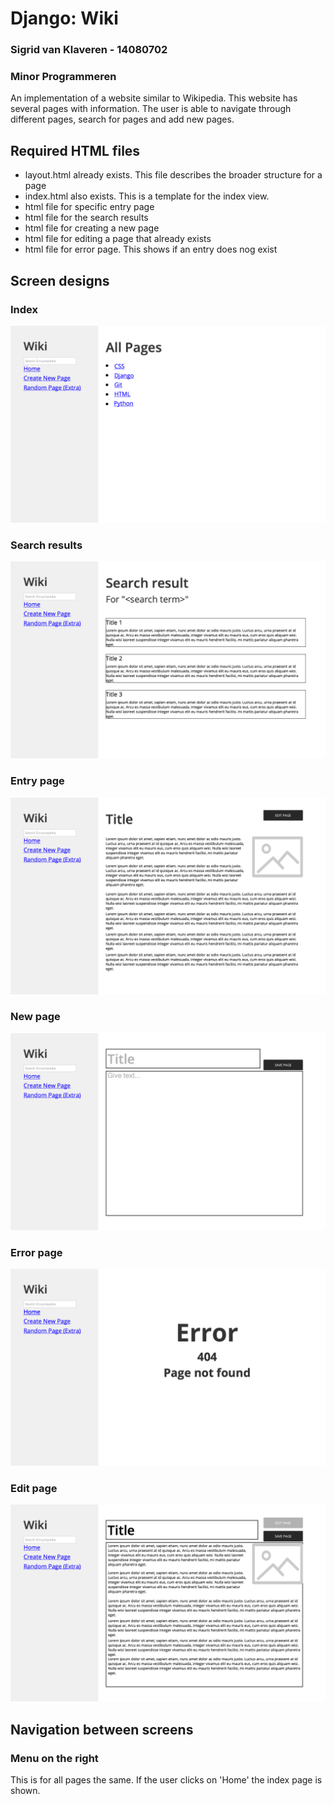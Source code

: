 # Django: Wiki
### Sigrid van Klaveren - 14080702
### Minor Programmeren

An implementation of a website similar to Wikipedia. This website has several pages with information. The user is able to navigate through different pages, search for pages and add new pages. 


## Required HTML files

- layout.html already exists. This file describes the broader structure for a page
- index.html also exists. This is a template for the index view.
- html file for specific entry page
- html file for the search results
- html file for creating a new page
- html file for editing a page that already exists
- html file for error page. This shows if an entry does nog exist 

## Screen designs

### Index
![Index page](/design_document/sketches/Index@1x.png)

### Search results

![Search results page](/design_document/sketches/Search_results@1x.png)

### Entry page

![Entry page](/design_document/sketches/Entry@1x.png)

### New page

![New page](/design_document/sketches/New_page@1x.png)

### Error page

![Error page](/design_document/sketches/Error@1x.png)

### Edit page

![Edit page](/design_document/sketches/Edit@1x.png)


## Navigation between screens
### Menu on the right
This is for all pages the same. If the user clicks on 'Home' the index page is shown.
